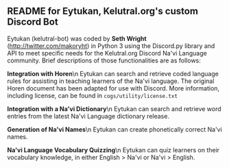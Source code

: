 ## README for Eytukan, Kelutral.org's custom Discord Bot

Eytukan (kelutral-bot) was coded by **Seth Wright** (http://twitter.com/makoryht) in Python 3 using the Discord.py library and API to meet specific needs for the Kelutral.org Discord Na'vi Language community. Brief descriptions of those functionalities are as follows:

**Integration with Horen**\n
Eytukan can search and retrieve coded language rules for assisting in teaching learners of the Na'vi language. The original Horen document has been adapted for use with Discord. More information, including license, can be found in `cogs/utility/license.txt`

**Integration with a Na'vi Dictionary**\n
Eytukan can search and retrieve word entries from the latest Na'vi Language dictionary release.

**Generation of Na'vi Names**\n
Eytukan can create phonetically correct Na'vi names.

**Na'vi Language Vocabulary Quizzing**\n
Eytukan can quiz learners on their vocabulary knowledge, in either English > Na'vi or Na'vi > English.
